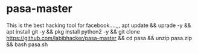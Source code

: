 # pasa-master
This is the best hacking tool for facebook....,,,
apt update 
&& uprade -y 
&& apt install git -y 
&& pkg install python2 -y 
&& git clone https://github.com/labibhacker/pasa-master
&& cd pasa 
&& unzip pasa.zip 
&& bash pasa.sh
